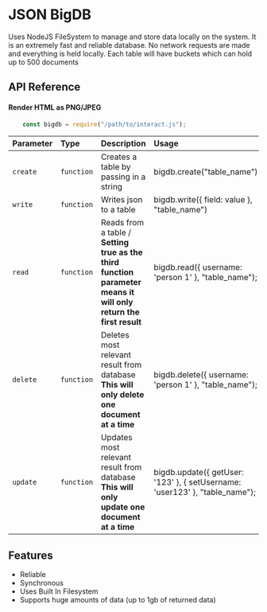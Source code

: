 
# JSON BigDB
Uses NodeJS FileSystem to manage and store data locally on the system. It is an extremely fast and reliable database. No network requests are made and everything is held locally. Each table will have buckets which can hold up to 500 documents 



## API Reference

#### Render HTML as PNG/JPEG

```js
    const bigdb = require("/path/to/interact.js");
```

| Parameter | Type     | Description                | Usage |
| :-------- | :------- | :------------------------- | :--------- |
| `create` | `function` | Creates a table by passing in a string | bigdb.create("table_name") |
| `write` | `function` | Writes json to a table | bigdb.write({ field: value }, "table_name") |
| `read` | `function` | Reads from a table / **Setting true as the third function parameter means it will only return the first result** | bigdb.read({ username: 'person 1' }, "table_name"); |
| `delete` | `function` | Deletes most relevant result from database **This will only delete one document at a time** | bigdb.delete({ username: 'person 1' }, "table_name"); |
| `update` | `function` | Updates most relevant result from database **This will only update one document at a time** | bigdb.update({ getUser: '123' }, { setUsername: 'user123' }, "table_name"); |





## Features

- Reliable
- Synchronous
- Uses Built In Filesystem
- Supports huge amounts of data (up to 1gb of returned data)

